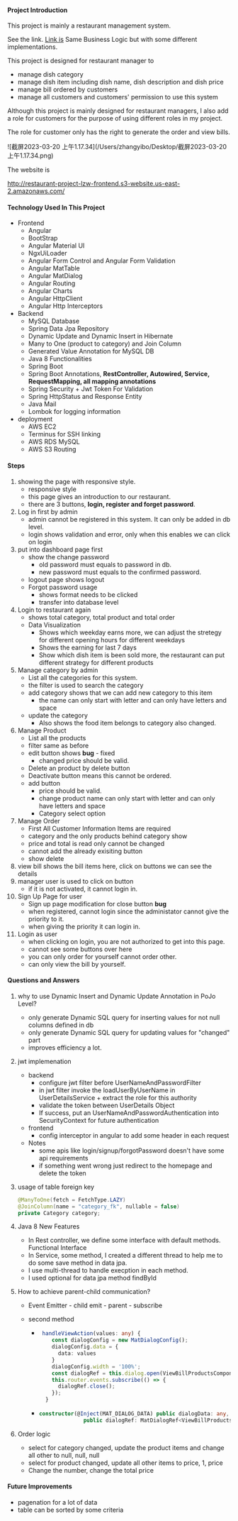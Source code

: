 #### Project Introduction

This project is mainly a restaurant management system.

See the link.
[Link is](https://www.youtube.com/watch?v=xwU5ItA-lp8)
Same Business Logic but with some different implementations.

This project is designed for restaurant manager to 

- manage dish category
- manage dish item including dish name, dish description and dish price
- manage bill ordered by customers
- manage all customers and customers' permission to use this system

Although this project is mainly designed for restaurant managers, I also add a role for customers for the purpose of using different roles in my project.

The role for customer only has the right to generate the order and view bills. 

![截屏2023-03-20 上午1.17.34](/Users/zhangyibo/Desktop/截屏2023-03-20 上午1.17.34.png)

The website is

http://restaurant-project-lzw-frontend.s3-website.us-east-2.amazonaws.com/



#### Technology Used In This Project

- Frontend
  - Angular
  - BootStrap
  - Angular Material UI
  - NgxUiLoader
  - Angular Form Control and Angular Form Validation
  - Angular MatTable
  - Angular MatDialog
  - Angular Routing
  - Angular Charts
  - Angular HttpClient
  - Angular Http Interceptors
- Backend
  - MySQL Database
  - Spring Data Jpa Repository
  - Dynamic Update and Dynamic Insert in Hibernate
  - Many to One (product to category) and Join Column
  - Generated Value Annotation for MySQL DB
  - Java 8 Functionalities
  - Spring Boot
  - Spring Boot Annotations, **RestController, Autowired, Service, RequestMapping, all mapping annotations**
  - Spring Security + Jwt Token For Validation
  - Spring HttpStatus and Response Entity
  - Java Mail
  - Lombok for logging information
- deployment
  - AWS EC2
  - Terminus for SSH linking
  - AWS RDS MySQL
  - AWS S3 Routing  



#### Steps

1. showing the page with responsive style.
   - responsive style
   - this page gives an introduction to our restaurant.
   - there are 3 buttons, **login, register and forget password**.
2. Log in first by admin
   - admin cannot be registered in this system. It can only be added in db level.
   - login shows validation and error, only when this enables we can click on login
3. put into dashboard page first
   - show the change password
     - old password must equals to password in db.
     - new password must equals to the confirmed password.
   - logout page shows logout
   - Forgot password usage
     - shows format needs to be clicked
     - transfer into database level
4. Login to restaurant again
   - shows total category, total product and total order
   - Data Visualization
     - Shows which weekday earns more, we can adjust the stretegy for different opening hours for different weekdays
     - Shows the earning for last 7 days
     - Show which dish item is been sold more, the restaurant can put different strategy for different products
5. Manage category by admin
   - List all the categories for this system.
   - the filter is used to search the category
   - add category shows that we can add new category to this item
     - the name can only start with letter and can only have letters and space
   - update the category
     - Also shows the food item belongs to category also changed.
6. Manage Product
   - List all the products
   - filter same as before
   - edit button shows **bug** - fixed
     - changed price should be valid. 
   - Delete an product by delete button
   - Deactivate button means this cannot be ordered.
   - add button
     - price should be valid.
     - change product name can only start with letter and can only have letters and space
     - Category select option
7. Manage Order
   - First All Customer Information Items are required
   - category and the only products behind category show
   - price and total is read only cannot be changed
   - cannot add the already exisiting button
   - show delete
8. view bill shows the bill items here, click on buttons we can see the details
9. manager user is used to click on button
   - if it is not activated, it cannot login in.
10. Sign Up Page for user
    - Sign up page modification for close button **bug**
    - when registered, cannot login since the administator cannot give the priority to it.
    - when giving the priority it can login in.
11. Login as user
    - when clicking on login, you are not authorized to get into this page.
    - cannot see some buttons over here
    - you can only order for yourself cannot order other.
    - can only view the bill by yourself.



#### Questions and Answers

1. why to use Dynamic Insert and Dynamic Update Annotation in PoJo Level?

   - only generate Dynamic SQL query for inserting values for not null columns defined in db
   - only generate Dynamic SQL query for updating values for "changed" part
   - improves efficiency a lot.

2. jwt implemenation

   - backend
     - configure jwt filter before UserNameAndPasswordFilter 
     - in jwt filter invoke the loadUserByUserName in UserDetailsService + extract the role for this authority
     - validate the token between UserDetails Object
     - If success, put an UserNameAndPasswordAuthentication into SecurityContext for future authentication
   - frontend
     - config interceptor in angular to add some header in each request
   - Notes
     - some apis like login/signup/forgotPassword doesn't have some api requirements
     - if something went wrong just redirect to the homepage and delete the token

3. usage of table foreign key

   ```java
   @ManyToOne(fetch = FetchType.LAZY)
   @JoinColumn(name = "category_fk", nullable = false)
   private Category category;
   ```

4. Java 8 New Features

   - In Rest controller, we define some interface with default methods. Functional Interface
   - In Service, some method, I created a different thread to help me to do some save method in data jpa.
   - I use multi-thread to handle execption in each method.
   - I used optional for data jpa method findById

5. How to achieve parent-child communication?

   - Event Emitter - child emit - parent - subscribe

   - second method

     - ```typescript
        handleViewAction(values: any) {
           const dialogConfig = new MatDialogConfig();
           dialogConfig.data = {
             data: values
           }
           dialogConfig.width = '100%';
           const dialogRef = this.dialog.open(ViewBillProductsComponent, dialogConfig);
           this.router.events.subscribe(() => {
             dialogRef.close();
           });
         }
       ```

     - ```typescript
       constructor(@Inject(MAT_DIALOG_DATA) public dialogData: any,
                     public dialogRef: MatDialogRef<ViewBillProductsComponent>) { }
       ```

6. Order logic

   - select for category changed, update the product items and change all other to null, null, null
   - select for product changed, update all other items to price, 1, price
   - Change the number, change the total price



#### Future Improvements

- pagenation for a lot of data
- table can be sorted by some criteria



